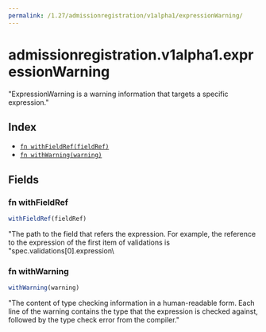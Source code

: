 ```yaml
---
permalink: /1.27/admissionregistration/v1alpha1/expressionWarning/
---
```


# admissionregistration.v1alpha1.expressionWarning

"ExpressionWarning is a warning information that targets a specific expression."

## Index

* [`fn withFieldRef(fieldRef)`](#fn-withfieldref)
* [`fn withWarning(warning)`](#fn-withwarning)

## Fields

### fn withFieldRef

```ts
withFieldRef(fieldRef)
```

"The path to the field that refers the expression. For example, the reference to the expression of the first item of validations is \"spec.validations[0].expression\

### fn withWarning

```ts
withWarning(warning)
```

"The content of type checking information in a human-readable form. Each line of the warning contains the type that the expression is checked against, followed by the type check error from the compiler."